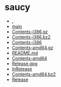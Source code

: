 saucy
========================

- [.](.)
- [main](main)
- [Contents-i386.gz](Contents-i386.gz)
- [Contents-i386.bz2](Contents-i386.bz2)
- [Contents-i386](Contents-i386)
- [Contents-amd64.gz](Contents-amd64.gz)
- [README.md](README.md)
- [Contents-amd64](Contents-amd64)
- [Release.gpg](Release.gpg)
- [InRelease](InRelease)
- [Contents-amd64.bz2](Contents-amd64.bz2)
- [Release](Release)
